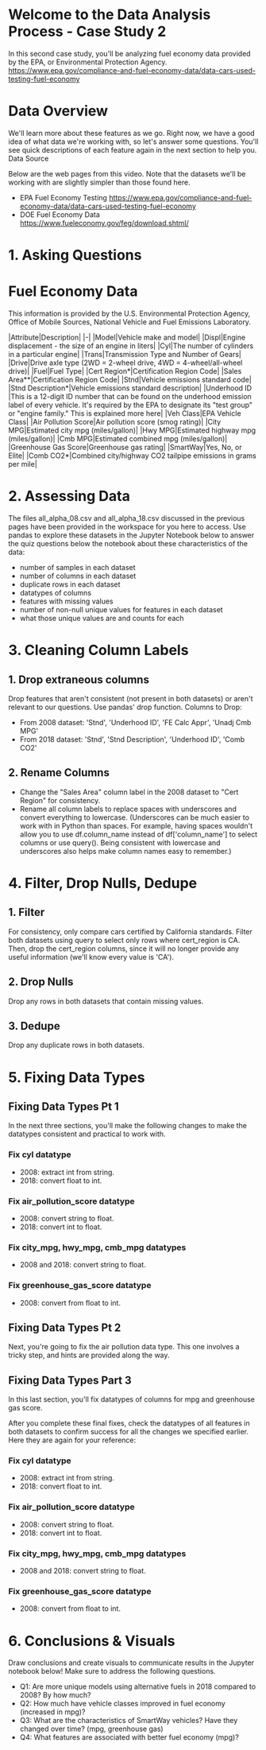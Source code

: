# Welcome to the Data Analysis Process - Case Study 2

In this second case study, you'll be analyzing fuel economy data provided by the EPA, or Environmental Protection Agency.
https://www.epa.gov/compliance-and-fuel-economy-data/data-cars-used-testing-fuel-economy

# Data Overview

We'll learn more about these features as we go. Right now, we have a good idea of what data we're working with, so let's answer some questions. You'll see quick descriptions of each feature again in the next section to help you.
Data Source

Below are the web pages from this video. Note that the datasets we'll be working with are slightly simpler than those found here.

*    EPA Fuel Economy Testing https://www.epa.gov/compliance-and-fuel-economy-data/data-cars-used-testing-fuel-economy
*    DOE Fuel Economy Data https://www.fueleconomy.gov/feg/download.shtml/


# 1. Asking Questions
# Fuel Economy Data

This information is provided by the U.S. Environmental Protection Agency, Office of Mobile Sources, National Vehicle and Fuel Emissions Laboratory.

|Attribute|Description| |-| |Model|Vehicle make and model| |Displ|Engine displacement - the size of an engine in liters| |Cyl|The number of cylinders in a particular engine| |Trans|Transmission Type and Number of Gears| |Drive|Drive axle type (2WD = 2-wheel drive, 4WD = 4-wheel/all-wheel drive)| |Fuel|Fuel Type| |Cert Region*|Certification Region Code| |Sales Area**|Certification Region Code| |Stnd|Vehicle emissions standard code| |Stnd Description*|Vehicle emissions standard description| |Underhood ID |This is a 12-digit ID number that can be found on the underhood emission label of every vehicle. It's required by the EPA to designate its "test group" or "engine family." This is explained more here| |Veh Class|EPA Vehicle Class| |Air Pollution Score|Air pollution score (smog rating)| |City MPG|Estimated city mpg (miles/gallon)| |Hwy MPG|Estimated highway mpg (miles/gallon)| |Cmb MPG|Estimated combined mpg (miles/gallon)| |Greenhouse Gas Score|Greenhouse gas rating| |SmartWay|Yes, No, or Elite| |Comb CO2*|Combined city/highway CO2 tailpipe emissions in grams per mile|
  
  

# 2. Assessing Data

The files all_alpha_08.csv and all_alpha_18.csv discussed in the previous pages have been provided in the workspace for you here to access. Use pandas to explore these datasets in the Jupyter Notebook below to answer the quiz questions below the notebook about these characteristics of the data:

*    number of samples in each dataset
*   number of columns in each dataset
*  duplicate rows in each dataset
* datatypes of columns
*    features with missing values
*    number of non-null unique values for features in each dataset
*    what those unique values are and counts for each


# 3. Cleaning Column Labels
## 1. Drop extraneous columns

Drop features that aren't consistent (not present in both datasets) or aren't relevant to our questions. Use pandas' drop function.
Columns to Drop:

*    From 2008 dataset: 'Stnd', 'Underhood ID', 'FE Calc Appr', 'Unadj Cmb MPG'
*    From 2018 dataset: 'Stnd', 'Stnd Description', 'Underhood ID', 'Comb CO2'

## 2. Rename Columns

*    Change the "Sales Area" column label in the 2008 dataset to "Cert Region" for consistency.
*    Rename all column labels to replace spaces with underscores and convert everything to lowercase. (Underscores can be much easier to work with in Python than spaces. For example, having spaces wouldn't allow you to use df.column_name instead of df['column_name'] to select columns or use query(). Being consistent with lowercase and underscores also helps make column names easy to remember.)



# 4. Filter, Drop Nulls, Dedupe
## 1. Filter

For consistency, only compare cars certified by California standards. Filter both datasets using query to select only rows where cert_region is CA. Then, drop the cert_region columns, since it will no longer provide any useful information (we'll know every value is 'CA').

## 2. Drop Nulls
Drop any rows in both datasets that contain missing values.

## 3. Dedupe
Drop any duplicate rows in both datasets. 


# 5. Fixing Data Types 
## Fixing Data Types Pt 1

In the next three sections, you'll make the following changes to make the datatypes consistent and practical to work with.
### Fix cyl datatype
*    2008: extract int from string.
*    2018: convert float to int.

### Fix air_pollution_score datatype
*    2008: convert string to float.
*    2018: convert int to float.

### Fix city_mpg, hwy_mpg, cmb_mpg datatypes
*    2008 and 2018: convert string to float.

### Fix greenhouse_gas_score datatype
*    2008: convert from float to int.

## Fixing Data Types Pt 2
Next, you're going to fix the air pollution data type. This one involves a tricky step, and hints are provided along the way.


## Fixing Data Types Part 3

In this last section, you'll fix datatypes of columns for mpg and greenhouse gas score.

After you complete these final fixes, check the datatypes of all features in both datasets to confirm success for all the changes we specified earlier. Here they are again for your reference:
### Fix cyl datatype

*    2008: extract int from string.
*    2018: convert float to int.

### Fix air_pollution_score datatype

*    2008: convert string to float.
*    2018: convert int to float.

### Fix city_mpg, hwy_mpg, cmb_mpg datatypes

*    2008 and 2018: convert string to float.

### Fix greenhouse_gas_score datatype

*    2008: convert from float to int.

# 6. Conclusions & Visuals

Draw conclusions and create visuals to communicate results in the Jupyter notebook below! Make sure to address the following questions.

* Q1: Are more unique models using alternative fuels in 2018 compared to 2008? By how much?
* Q2:  How much have vehicle classes improved in fuel economy (increased in mpg)?
* Q3: What are the characteristics of SmartWay vehicles? Have they changed over time? (mpg, greenhouse gas)
* Q4: What features are associated with better fuel economy (mpg)?

